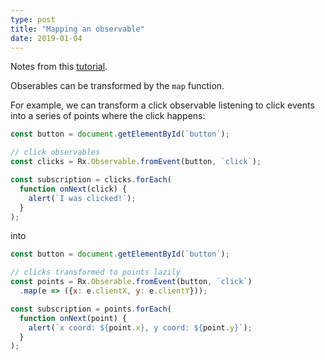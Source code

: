 ```yaml
---
type: post
title: "Mapping an observable"
date: 2019-01-04
---
```


Notes from this [tutorial](https://egghead.io/lessons/javascript-using-the-map-method-with-observable).

Obserables can be transformed by the `map` function.

For example, we can transform a click observable
listening to click events into a series of points
where the click happens:

```js
const button = document.getElementById(`button`);

// click observables
const clicks = Rx.Observable.fromEvent(button, `click`);

const subscription = clicks.forEach(
  function onNext(click) {
    alert(`I was clicked!`);
  }
);
```

into

```js
const button = document.getElementById(`button`);

// clicks transformed to points lazily
const points = Rx.Obserable.fromEvent(button, `click`)
  .map(e => ({x: e.clientX, y: e.clientY}));

const subscription = points.forEach(
  function onNext(point) {
    alert(`x coord: ${point.x}, y coord: ${point.y}`);
  }
);
```


